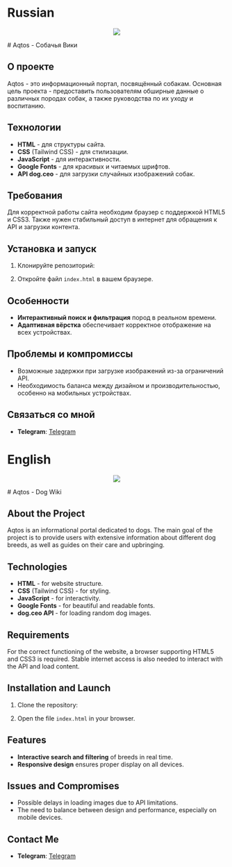 # Russian
<p align="center">
  <img src="https://as1.ftcdn.net/v2/jpg/05/93/78/60/1000_F_593786094_XHnMlRS2KuZMcolO3p83lpfWvqspDpXL.jpg" />
</p>
# Aqtos - Собачья Вики

## О проекте
Aqtos - это информационный портал, посвящённый собакам. Основная цель проекта - предоставить пользователям обширные данные о различных породах собак, а также руководства по их уходу и воспитанию.

## Технологии
- **HTML** - для структуры сайта.
- **CSS** (Tailwind CSS) - для стилизации.
- **JavaScript** - для интерактивности.
- **Google Fonts** - для красивых и читаемых шрифтов.
- **API dog.ceo** - для загрузки случайных изображений собак.

## Требования
Для корректной работы сайта необходим браузер с поддержкой HTML5 и CSS3. Также нужен стабильный доступ в интернет для обращения к API и загрузки контента.



## Установка и запуск
1. Клонируйте репозиторий:

2. Откройте файл `index.html` в вашем браузере.

## Особенности
- **Интерактивный поиск и фильтрация** пород в реальном времени.
- **Адаптивная вёрстка** обеспечивает корректное отображение на всех устройствах.

## Проблемы и компромиссы
- Возможные задержки при загрузке изображений из-за ограничений API.
- Необходимость баланса между дизайном и производительностью, особенно на мобильных устройствах.

## Связаться со мной
- **Telegram**: [Telegram](https://t.me/arman_dx)

# English
<p align="center">
  <img src="https://as1.ftcdn.net/v2/jpg/05/93/78/60/1000_F_593786094_XHnMlRS2KuZMcolO3p83lpfWvqspDpXL.jpg" />
</p>
# Aqtos - Dog Wiki

## About the Project
Aqtos is an informational portal dedicated to dogs. The main goal of the project is to provide users with extensive information about different dog breeds, as well as guides on their care and upbringing.

## Technologies
- **HTML** - for website structure.
- **CSS** (Tailwind CSS) - for styling.
- **JavaScript** - for interactivity.
- **Google Fonts** - for beautiful and readable fonts.
- **dog.ceo API** - for loading random dog images.

## Requirements
For the correct functioning of the website, a browser supporting HTML5 and CSS3 is required. Stable internet access is also needed to interact with the API and load content.

## Installation and Launch
1. Clone the repository:

2. Open the file `index.html` in your browser.

## Features
- **Interactive search and filtering** of breeds in real time.
- **Responsive design** ensures proper display on all devices.

## Issues and Compromises
- Possible delays in loading images due to API limitations.
- The need to balance between design and performance, especially on mobile devices.

## Contact Me
- **Telegram**: [Telegram](https://t.me/arman_dx)



